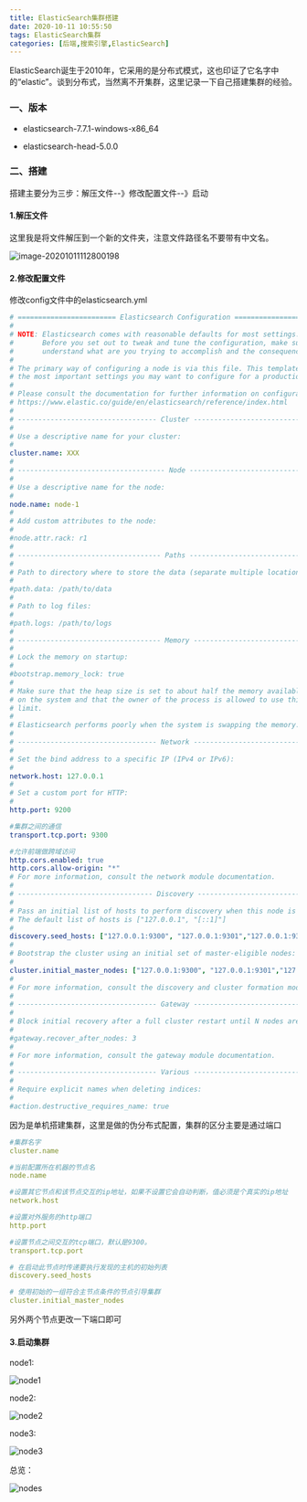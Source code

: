 ```yaml
---
title: ElasticSearch集群搭建
date: 2020-10-11 10:55:50
tags: ElasticSearch集群
categories: [后端,搜索引擎,ElasticSearch]
---
```


ElasticSearch诞生于2010年，它采用的是分布式模式，这也印证了它名字中的“elastic”。谈到分布式，当然离不开集群，这里记录一下自己搭建集群的经验。

<!--more-->

### 一、版本

- elasticsearch-7.7.1-windows-x86_64

- elasticsearch-head-5.0.0



### 二、搭建

搭建主要分为三步：解压文件--》修改配置文件--》启动

#### 1.解压文件

这里我是将文件解压到一个新的文件夹，注意文件路径名不要带有中文名。

![image-20201011112800198](/images/2020101101.png)

#### 2.修改配置文件

修改config文件中的elasticsearch.yml

```yml
# ======================== Elasticsearch Configuration =========================
#
# NOTE: Elasticsearch comes with reasonable defaults for most settings.
#       Before you set out to tweak and tune the configuration, make sure you
#       understand what are you trying to accomplish and the consequences.
#
# The primary way of configuring a node is via this file. This template lists
# the most important settings you may want to configure for a production cluster.
#
# Please consult the documentation for further information on configuration options:
# https://www.elastic.co/guide/en/elasticsearch/reference/index.html
#
# ---------------------------------- Cluster -----------------------------------
#
# Use a descriptive name for your cluster:
#
cluster.name: XXX
#
# ------------------------------------ Node ------------------------------------
#
# Use a descriptive name for the node:
#
node.name: node-1
#
# Add custom attributes to the node:
#
#node.attr.rack: r1
#
# ----------------------------------- Paths ------------------------------------
#
# Path to directory where to store the data (separate multiple locations by comma):
#
#path.data: /path/to/data
#
# Path to log files:
#
#path.logs: /path/to/logs
#
# ----------------------------------- Memory -----------------------------------
#
# Lock the memory on startup:
#
#bootstrap.memory_lock: true
#
# Make sure that the heap size is set to about half the memory available
# on the system and that the owner of the process is allowed to use this
# limit.
#
# Elasticsearch performs poorly when the system is swapping the memory.
#
# ---------------------------------- Network -----------------------------------
#
# Set the bind address to a specific IP (IPv4 or IPv6):
#
network.host: 127.0.0.1
#
# Set a custom port for HTTP:
#
http.port: 9200

#集群之间的通信
transport.tcp.port: 9300 

#允许前端做跨域访问
http.cors.enabled: true
http.cors.allow-origin: "*"
# For more information, consult the network module documentation.
#
# --------------------------------- Discovery ----------------------------------
#
# Pass an initial list of hosts to perform discovery when this node is started:
# The default list of hosts is ["127.0.0.1", "[::1]"]
#
discovery.seed_hosts: ["127.0.0.1:9300", "127.0.0.1:9301","127.0.0.1:9302"]
#
# Bootstrap the cluster using an initial set of master-eligible nodes:
#
cluster.initial_master_nodes: ["127.0.0.1:9300", "127.0.0.1:9301","127.0.0.1:9302"]
#
# For more information, consult the discovery and cluster formation module documentation.
#
# ---------------------------------- Gateway -----------------------------------
#
# Block initial recovery after a full cluster restart until N nodes are started:
#
#gateway.recover_after_nodes: 3
#
# For more information, consult the gateway module documentation.
#
# ---------------------------------- Various -----------------------------------
#
# Require explicit names when deleting indices:
#
#action.destructive_requires_name: true


```

因为是单机搭建集群，这里是做的伪分布式配置，集群的区分主要是通过端口

```yml
#集群名字
cluster.name

#当前配置所在机器的节点名
node.name

#设置其它节点和该节点交互的ip地址，如果不设置它会自动判断，值必须是个真实的ip地址
network.host

#设置对外服务的http端口
http.port

#设置节点之间交互的tcp端口，默认是9300。
transport.tcp.port

# 在启动此节点时传递要执行发现的主机的初始列表
discovery.seed_hosts

# 使用初始的一组符合主节点条件的节点引导集群
cluster.initial_master_nodes
```

另外两个节点更改一下端口即可

#### 3.启动集群

node1:

![node1](/images/2020101102.png)

node2:

![node2](/images/2020101103.png)

node3:

![node3](/images/2020101104.png)

总览：

![nodes](/images/2020101105.png)

